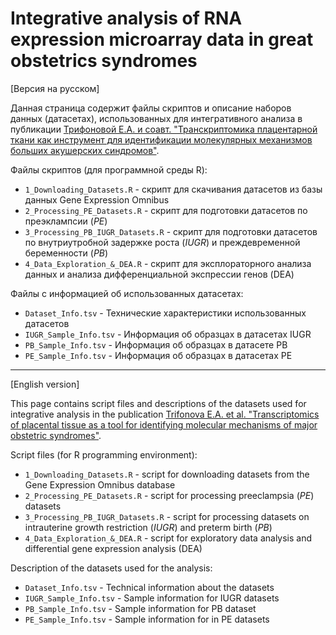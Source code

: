 # Integrative analysis of RNA expression microarray data in great obstetrics syndromes  

[Версия на русском]

Данная страница содержит файлы скриптов и описание наборов данных (датасетах), использованных для интегративного анализа в публикации [Трифоновой Е.А. и соавт. "Транскриптомика плацентарной ткани как инструмент для идентификации молекулярных механизмов больших акушерских синдромов"]().

Файлы скриптов (для программной среды R):

* `1_Downloading_Datasets.R` - скрипт для скачивания датасетов из базы данных Gene Expression Omnibus
* `2_Processing_PE_Datasets.R` - скрипт для подготовки датасетов по преэклампсии (*PE*) 
* `3_Processing_PB_IUGR_Datasets.R` - скрипт для подготовки датасетов по внутриутробной задержке роста (*IUGR*) и преждевременной беременности (*PB*)
* `4_Data_Exploration_&_DEA.R` - скрипт для эксплораторного анализа данных и анализа дифференциальной экспрессии генов (DEA) 

Файлы с информацией об использованных датасетах:

* `Dataset_Info.tsv` - Технические характеристики использованных датасетов
* `IUGR_Sample_Info.tsv` - Информация об образцах в датасетах IUGR
* `PB_Sample_Info.tsv` - Информация об образцах в датасете PB
* `PE_Sample_Info.tsv` - Информация об образцах в датасетах PE

---

[English version]

This page contains script files and descriptions of the datasets used for integrative analysis in the publication [Trifonova E.A. et al. "Transcriptomics of placental tissue as a tool for identifying molecular mechanisms of major obstetric syndromes"]().

Script files (for R programming environment):

* `1_Downloading_Datasets.R` - script for downloading datasets from the Gene Expression Omnibus database
* `2_Processing_PE_Datasets.R` - script for processing preeclampsia (*PE*) datasets
* `3_Processing_PB_IUGR_Datasets.R` - script for processing datasets on intrauterine growth restriction (*IUGR*) and preterm birth (*PB*)
* `4_Data_Exploration_&_DEA.R` - script for exploratory data analysis and differential gene expression analysis (DEA)

Description of the datasets used for the analysis:

* `Dataset_Info.tsv` - Technical information about the datasets
* `IUGR_Sample_Info.tsv` - Sample information for IUGR datasets
* `PB_Sample_Info.tsv` - Sample information for PB dataset
* `PE_Sample_Info.tsv` - Sample information for in PE datasets
